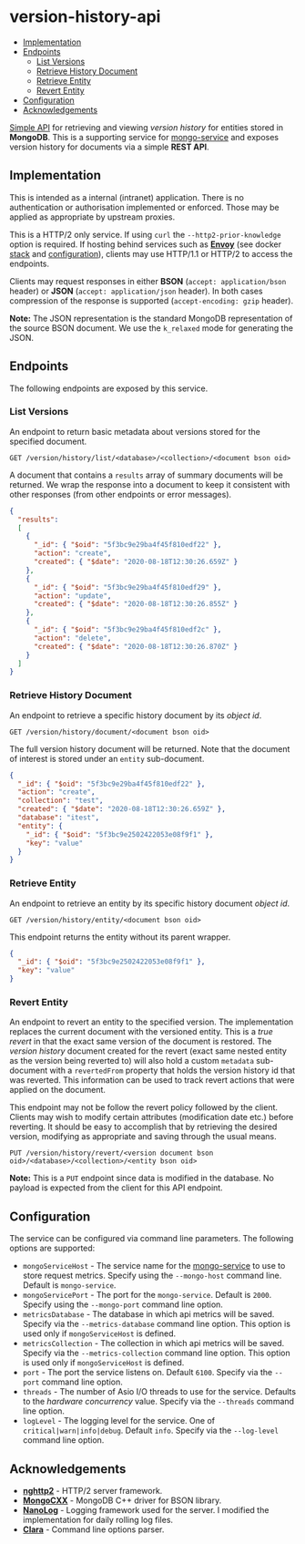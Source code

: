 # version-history-api

* [Implementation](#implementation)
* [Endpoints](#endpoints)
    * [List Versions](#list-versions)
    * [Retrieve History Document](#retrieve-history-document)
    * [Retrieve Entity](#retrieve-entity)
    * [Revert Entity](#revert-entity)
* [Configuration](#configuration)
* [Acknowledgements](#acknowledgements)

[Simple API](openapi.yaml) for retrieving and viewing *version history* for
entities stored in **MongoDB**.  This is a supporting service for
[mongo-service](https://github.com/sptrakesh/mongo-service) 
and exposes version history for documents via a simple **REST API**.

## Implementation
This is intended as a internal (intranet) application.  There is no authentication
or authorisation implemented or enforced.  Those may be applied as appropriate
by upstream proxies.

This is a HTTP/2 only service.  If using `curl` the `--http2-prior-knowledge`
option is required.  If hosting behind services such as
**[Envoy](https://www.envoyproxy.io/)** (see docker
[stack](docker/stack.yml) and [configuration](docker/envoy.yml)),
clients may use HTTP/1.1 or HTTP/2 to access the endpoints.

Clients may request responses in either **BSON** (`accept: application/bson` header)
or **JSON** (`accept: application/json` header).  In both cases compression
of the response is supported (`accept-encoding: gzip` header).

**Note:** The JSON representation is the standard MongoDB representation of the
source BSON document.  We use the `k_relaxed` mode for generating the JSON.

## Endpoints
The following endpoints are exposed by this service.

### List Versions
An endpoint to return basic metadata about versions stored for the specified
document.

```shell script
GET /version/history/list/<database>/<collection>/<document bson oid>
```

A document that contains a `results` array of summary documents will be returned.
We wrap the response into a document to keep it consistent with other responses
(from other endpoints or error messages).

```json
{
  "results":
  [
    {
      "_id": { "$oid": "5f3bc9e29ba4f45f810edf22" },
      "action": "create",
      "created": { "$date": "2020-08-18T12:30:26.659Z" }
    },
    {
      "_id": { "$oid": "5f3bc9e29ba4f45f810edf29" },
      "action": "update",
      "created": { "$date": "2020-08-18T12:30:26.855Z" }
    },
    {
      "_id": { "$oid": "5f3bc9e29ba4f45f810edf2c" },
      "action": "delete",
      "created": { "$date": "2020-08-18T12:30:26.870Z" }
    }
  ]
}
```

### Retrieve History Document
An endpoint to retrieve a specific history document by its *object id*.

```shell script
GET /version/history/document/<document bson oid>
```

The full version history document will be returned.  Note that the document of
interest is stored under an `entity` sub-document.

```json
{
  "_id": { "$oid": "5f3bc9e29ba4f45f810edf22" },
  "action": "create",
  "collection": "test",
  "created": { "$date": "2020-08-18T12:30:26.659Z" },
  "database": "itest",
  "entity": {
    "_id": { "$oid": "5f3bc9e2502422053e08f9f1" },
    "key": "value"
  }
}
```

### Retrieve Entity
An endpoint to retrieve an entity by its specific history document *object id*.

```shell script
GET /version/history/entity/<document bson oid>
```

This endpoint returns the entity without its parent wrapper.

```json
{
  "_id": { "$oid": "5f3bc9e2502422053e08f9f1" },
  "key": "value"
}
```

### Revert Entity
An endpoint to revert an entity to the specified version. The implementation
replaces the current document with the versioned entity.
This is a *true revert* in that the exact same version of the document is restored.
The *version history* document created for the revert (exact same nested entity
as the version being reverted to) will also hold a custom `metadata` sub-document
with a `revertedFrom` property that holds the version history id that was reverted.
This information can be used to track revert actions that were applied on the document.

This endpoint may not be follow the revert policy followed by the client.
Clients may wish to modify certain attributes (modification date etc.) before
reverting.  It should be easy to accomplish that by retrieving the desired
version, modifying as appropriate and saving through the usual means.

```shell script
PUT /version/history/revert/<version document bson oid>/<database>/<collection>/<entity bson oid>
```

**Note:** This is a `PUT` endpoint since data is modified in the database.  No
payload is expected from the client for this API endpoint.

## Configuration
The service can be configured via command line parameters.  The following options
are supported:
* `mongoServiceHost` - The service name for the [mongo-service](https://github.com/sptrakesh/mongo-service)
to use to store request metrics. Specify using the `--mongo-host` command line.
Default is `mongo-service`.
* `mongoServicePort` - The port for the `mongo-service`.  Default is `2000`.
Specify using the `--mongo-port` command line option.
* `metricsDatabase` - The database in which api metrics will be saved.  Specify
via the `--metrics-database` command line option.  This option is used only if
`mongoServiceHost` is defined.
* `metricsCollection` - The collection in which api metrics will be saved.  Specify
via the `--metrics-collection` command line option.  This option is used only if
`mongoServiceHost` is defined.
* `port` - The port the service listens on.  Default `6100`.  Specify via the
`--port` command line option.
* `threads` - The number of Asio I/O threads to use for the service.  Defaults
to the *hardware concurrency* value.  Specify via the `--threads` command line option.
* `logLevel` - The logging level for the service.  One of `critical|warn|info|debug`.
Default `info`.  Specify via the `--log-level` command line option.

## Acknowledgements
* **[nghttp2](https://github.com/nghttp2/nghttp2)** - HTTP/2 server framework.
* **[MongoCXX](http://mongocxx.org/)** - MongoDB C++ driver for BSON library.
* **[NanoLog](https://github.com/Iyengar111/NanoLog)** - Logging framework used
for the server.  I modified the implementation for daily rolling log files.
* **[Clara](https://github.com/catchorg/Clara)** - Command line options parser.
